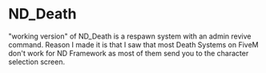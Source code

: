 # ND_Death
"working version" of ND_Death is a respawn system with an admin revive command.  Reason I made it is that I saw that most Death Systems on FiveM don't work for ND Framework as most of them send you to the character selection screen.
